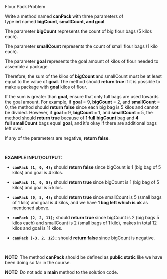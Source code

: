 <div class="instrĀuctions--content--1JI0g"><div class="instructions--title--3vSDk" data-purpose="exercise-title">Flour Pack Problem</div><div class="instructions--description--2Qd_w"><p>Write a method named&nbsp;<strong>canPack&nbsp;</strong>with three parameters of type&nbsp;<strong>int&nbsp;</strong>named&nbsp;<strong>bigCount, smallCount, and goal</strong>.&nbsp;</p><p>The parameter&nbsp;<strong>bigCount</strong>&nbsp;represents the count of big flour bags (5 kilos each).</p><p>The parameter&nbsp;<strong>smallCount</strong>&nbsp;represents the count of small flour bags (1 kilo each).</p><p>The parameter&nbsp;<strong>goal</strong>&nbsp;represents the goal amount of kilos of flour needed to assemble a package.</p><p>Therefore, the sum of the kilos of&nbsp;<strong>bigCount&nbsp;</strong>and<strong>&nbsp;</strong>smallCount&nbsp;must be at least equal to the value of&nbsp;<strong>goal</strong>. The method should&nbsp;<strong>return true</strong>&nbsp;if it is possible to make a package with&nbsp;<strong>goal</strong>&nbsp;kilos of flour.</p><p>If the sum is greater than&nbsp;<strong>goal</strong>, ensure that<strong>&nbsp;</strong>only full bags&nbsp;are used towards the goal amount. For example, if&nbsp;<strong>goal</strong>&nbsp;= 9,&nbsp;<strong>bigCount</strong>&nbsp;= 2, and&nbsp;<strong>smallCount</strong>&nbsp;= 0, the method should&nbsp;<strong>return false</strong>&nbsp;since each big bag is 5 kilos and cannot be divided. However, if&nbsp;<strong>goal</strong>&nbsp;= 9,&nbsp;<strong>bigCount</strong>&nbsp;= 1, and&nbsp;<strong>smallCount</strong>&nbsp;= 5, the method should&nbsp;<strong>return true</strong>&nbsp;because of&nbsp;<strong>1 full</strong>&nbsp;<strong>bigCount</strong>&nbsp;bag and&nbsp;<strong>4 full</strong>&nbsp;<strong>smallCount</strong>&nbsp;bags equal&nbsp;<strong>goal</strong>, and<strong>&nbsp;</strong>it's okay if there are additional bags left over.</p><p>If any of the parameters are negative,&nbsp;<strong>return false</strong>.</p><p><br></p><p><strong>EXAMPLE INPUT/OUTPUT:</strong></p><ul><li><p><code><strong>canPack&nbsp;(1, 0, 4);</strong></code><strong>&nbsp;</strong>should&nbsp;<strong>return false&nbsp;</strong>since bigCount is 1 (big bag of 5 kilos) and goal is 4 kilos.</p></li><li><p><code><strong>canPack&nbsp;(1, 0, 5);</strong></code><strong>&nbsp;</strong>should&nbsp;<strong>return true&nbsp;</strong>since bigCount is 1 (big bag of 5 kilos) and goal is 5 kilos.</p></li><li><p><code><strong>canPack&nbsp;(0, 5, 4);</strong></code><strong>&nbsp;</strong>should&nbsp;<strong>return true&nbsp;</strong>since smallCount is 5 (small bags of 1 kilo) and goal is 4 kilos, and we have&nbsp;<strong>1 bag left which is ok</strong>&nbsp;as mentioned above.</p></li><li><p><code><strong>canPack&nbsp;(2, 2, 11);</strong></code><strong>&nbsp;</strong>should&nbsp;<strong>return true&nbsp;</strong>since bigCount is 2 (big bags 5 kilos each) and smallCount is 2 (small bags of 1 kilo), makes in total 12 kilos and goal is 11 kilos.&nbsp;</p></li><li><p><code><strong>canPack&nbsp;(-3, 2, 12);</strong></code><strong>&nbsp;</strong>should&nbsp;<strong>return false&nbsp;</strong>since bigCount is negative.</p></li></ul><p><br></p><p><strong>NOTE:</strong>&nbsp;The method&nbsp;<strong>canPack&nbsp;</strong>should be defined as<strong>&nbsp;public static&nbsp;</strong>like we have been doing so far in the course.</p><p><strong>NOTE:</strong>&nbsp;Do not add a&nbsp;<strong>main&nbsp;</strong>method to the solution code.</p></div></div><div class="instructions--drag-handle--ocDGT"></div>